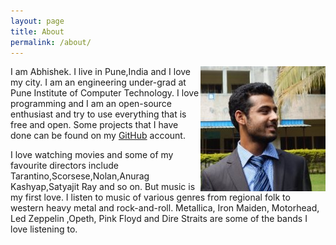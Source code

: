 ```yaml
---
layout: page
title: About
permalink: /about/
---
```

<img style="float: right" src="/_img/profile.jpg?raw=true"/>

I am Abhishek. I live in Pune,India and I love my city. I am an engineering under-grad at Pune Institute of Computer Technology. I love programming and I am an open-source enthusiast and try to use everything that is free and open. Some projects that I have done can be found on my [GitHub](https://github.com/abhi11) account.

I love watching movies and some of my favourite directors include Tarantino,Scorsese,Nolan,Anurag Kashyap,Satyajit Ray and so on. But music is my first love. I listen to music of various genres from regional folk to western heavy metal and rock-and-roll. Metallica, Iron Maiden, Motorhead, Led Zeppelin ,Opeth, Pink Floyd and Dire Straits are some of the bands I love listening to.